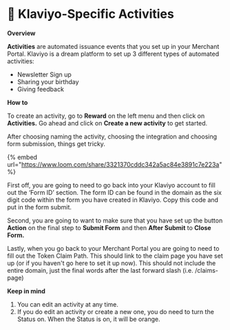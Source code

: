 # 🧞 Klaviyo-Specific Activities

**Overview**

**Activities** are automated issuance events that you set up in your Merchant Portal.  Klaviyo is a dream platform to set up 3 different types of automated activities:&#x20;

* Newsletter Sign up
* Sharing your birthday
* Giving feedback

**How to**&#x20;

To create an activity, go to **Reward** on the left menu and then click on **Activities.** Go ahead and click on **Create a new activity** to get started.&#x20;

After choosing naming the activity, choosing the integration and choosing form submission, things get tricky.&#x20;

{% embed url="https://www.loom.com/share/3321370cddc342a5ac84e3891c7e223a" %}

First off, you are going to need to go back into your Klaviyo account to fill out the ‘Form ID’ section. The form ID can be found in the domain as the six digit code within the form you have created in Klaviyo. Copy this code and put in the form submit.&#x20;

Second, you are going to want to make sure that you have set up the button **Action** on the final step to **Submit Form** and then **After Submit** to **Close Form.**

Lastly, when you go back to your Merchant Portal you are going to need to fill out the Token Claim Path. This should link to the claim page you have set up (or if you haven't go here to set it up now). This should not include the entire domain, just the final words after the last forward slash (i.e. /claims-page)

**Keep in mind**

1. You can edit an activity at any time.
2. If you do edit an activity or create a new one, you do need to turn the Status on. When the Status is on, it will be orange.

